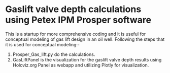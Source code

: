 # Gaslift valve depth calculations using Petex IPM Prosper software
  This is a startup for more comprehensive coding and it is useful for conceptual modeling of gas lift design in an oil well.
  Following the steps that it is used for conceptual modeling:-
   1. Prosper_Gas_lift.py do the calculations.
   2. GasLiftPanel is the visualization for the gaslift valve depth results using Holoviz.org Panel as webapp and utilizing Plotly for visualization. 
